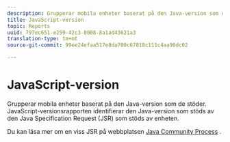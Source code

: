 ```yaml
---
description: Grupperar mobila enheter baserat på den Java-version som de stöder. JavaScript-versionsrapporten identifierar den Java-version som stöds av den Java Specification Request (JSR) som stöds av enheten.
title: JavaScript-version
topic: Reports
uuid: 797ec651-e259-42c3-8008-8a1ad43621a3
translation-type: tm+mt
source-git-commit: 99ee24efaa517e8da700c67818c111c4aa90dc02

---
```



# JavaScript-version

Grupperar mobila enheter baserat på den Java-version som de stöder. JavaScript-versionsrapporten identifierar den Java-version som stöds av den Java Specification Request (JSR) som stöds av enheten.

Du kan läsa mer om en viss JSR på webbplatsen [Java Community Process](https://jcp.org/en/jsr/overview) .
